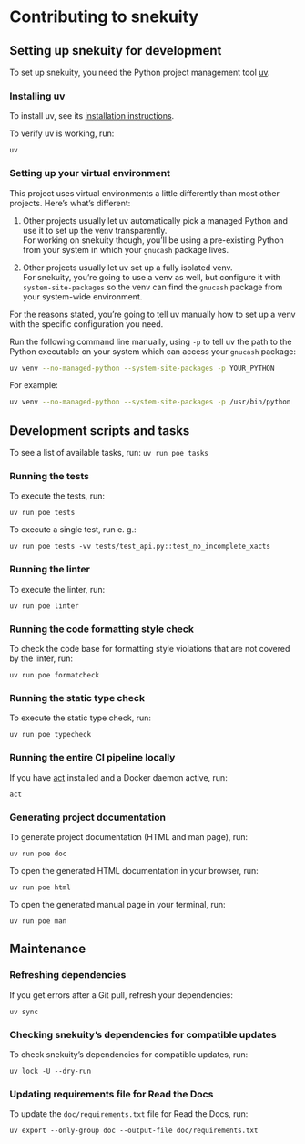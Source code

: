 # Contributing to snekuity

## Setting up snekuity for development

To set up snekuity, you need the Python project
management tool [uv](https://docs.astral.sh/uv).

### Installing uv

To install uv, see its
[installation instructions](https://docs.astral.sh/uv/getting-started/installation/).

To verify uv is working, run:

```shell
uv
```

### Setting up your virtual environment

This project uses virtual environments a little differently than most
other projects. Here’s what’s different:

1. Other projects usually let uv automatically pick a managed Python
   and use it to set up the venv transparently.  
   For working on snekuity though, you’ll be using a pre-existing
   Python from your system in which your `gnucash` package lives.  

2. Other projects usually let uv set up a fully isolated venv.  
   For snekuity, you’re going to use a venv as well, but configure it
   with `system-site-packages` so the venv can find the `gnucash`
   package from your system-wide environment.

For the reasons stated, you’re going to tell uv manually how to set up
a venv with the specific configuration you need.

Run the following command line manually, using `-p` to tell uv the path
to the Python executable on your system which can access your `gnucash`
package:

```bash
uv venv --no-managed-python --system-site-packages -p YOUR_PYTHON
```

For example:

```bash
uv venv --no-managed-python --system-site-packages -p /usr/bin/python
```

## Development scripts and tasks

To see a list of available tasks, run: `uv run poe tasks`

### Running the tests

To execute the tests, run:

```shell
uv run poe tests
```

To execute a single test, run e. g.:

```shell
uv run poe tests -vv tests/test_api.py::test_no_incomplete_xacts
```

### Running the linter

To execute the linter, run:

```shell
uv run poe linter
```

### Running the code formatting style check

To check the code base for formatting style violations that are not
covered by the linter, run:

```shell
uv run poe formatcheck
```

### Running the static type check

To execute the static type check, run:

```shell
uv run poe typecheck
```

### Running the entire CI pipeline locally

If you have [act](https://github.com/nektos/act) installed and a
Docker daemon active, run:

```shell
act
```

### Generating project documentation

To generate project documentation (HTML and man page), run:

```shell
uv run poe doc
```

To open the generated HTML documentation in your browser, run:

```shell
uv run poe html
```

To open the generated manual page in your terminal, run:

```shell
uv run poe man
```

## Maintenance

### Refreshing dependencies

If you get errors after a Git pull, refresh your dependencies:

```shell
uv sync
```

### Checking snekuity’s dependencies for compatible updates

To check snekuity’s dependencies for compatible updates, run:

```shell
uv lock -U --dry-run
```

### Updating requirements file for Read the Docs

To update the `doc/requirements.txt` file for Read the Docs, run:

```shell
uv export --only-group doc --output-file doc/requirements.txt
```
